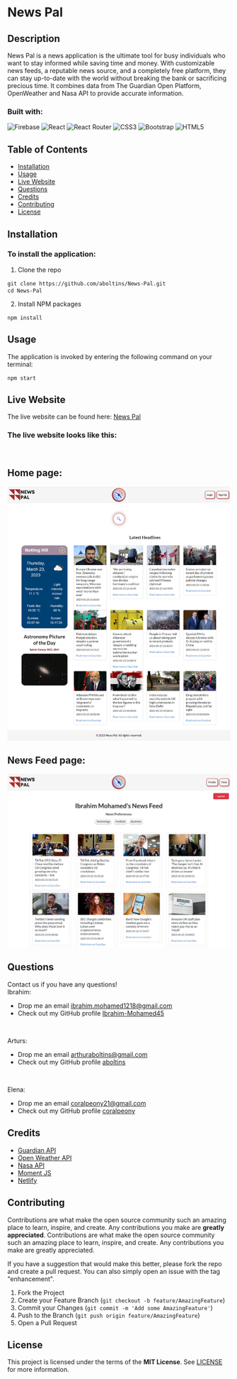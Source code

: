 # News Pal

## Description

News Pal is a news application is the ultimate tool for busy individuals who want to stay informed while saving time and money. With customizable news feeds, a reputable news source, and a completely free platform, they can stay up-to-date with the world without breaking the bank or sacrificing precious time.  It combines data from The Guardian Open Platform, OpenWeather and Nasa API to provide accurate information.

### Built with:
![Firebase](https://img.shields.io/badge/Firebase-039BE5?style=for-the-badge&logo=Firebase&logoColor=white)
![React](https://img.shields.io/badge/react-%2320232a.svg?style=for-the-badge&logo=react&logoColor=%2361DAFB)
![React Router](https://img.shields.io/badge/React_Router-CA4245?style=for-the-badge&logo=react-router&logoColor=white)
![CSS3](https://img.shields.io/badge/css3-%231572B6.svg?style=for-the-badge&logo=css3&logoColor=white)
![Bootstrap](https://img.shields.io/badge/bootstrap-%23563D7C.svg?style=for-the-badge&logo=bootstrap&logoColor=white)
![HTML5](https://img.shields.io/badge/html5-%23E34F26.svg?style=for-the-badge&logo=html5&logoColor=white)

## Table of Contents
- [Installation](#Installation)
- [Usage](#Usage)
- [Live Website](#Live-Website)
- [Questions](#Questions)
- [Credits](#Credits)
- [Contributing](#Contributing)
- [License](#License)

## Installation
### To install the application:
1. Clone the repo
```
git clone https://github.com/aboltins/News-Pal.git
cd News-Pal
```
2. Install NPM packages
```
npm install
```

## Usage
The application is invoked by entering the following command on your terminal:
```
npm start
```

## Live Website

The live website can be found here: <a href="https://verdant-arithmetic-0320b7.netlify.app/" target="_blank"> News Pal</a>

### The live website looks like this:
<br/>
<h2>Home page:</h2>
<img src="./src/styles/images/News-Pal-Home-Page.png" alt="Image of home page">
<br/>
<h2>News Feed page:</h2>
<img src="./src/styles/images/News-Pal-News-Feed.png" alt="Image of news feed">

## Questions
Contact us if you have any questions!
<br/>
Ibrahim:
- Drop me an email [ibrahim.mohamed1218@gmail.com](mailto:ibrahim.mohamed1218@gmail.com)
- Check out my GitHub profile [Ibrahim-Mohamed45](https://github.com/Ibrahim-Mohamed45)
<br/>
<p>Arturs:</p>

- Drop me an email [arthuraboltins@gmail.com](mailto:arthuraboltins@gmail.com)
- Check out my GitHub profile [aboltins](https://github.com/aboltins)
<br/>
<p>Elena:</p>

- Drop me an email [coralpeony21@gmail.com](mailto:coralpeony21@gmail.com)
- Check out my GitHub profile [coralpeony](https://github.com/coralpeony)


## Credits
- <a href="https://open-platform.theguardian.com/" target="_blank"> Guardian API</a>
- <a href="https://openweathermap.org/api" target="_blank"> Open Weather API</a>
- <a href="https://api.nasa.gov/" target="_blank"> Nasa API</a>
- <a href="https://momentjs.com/" target="_blank"> Moment JS</a>
- <a href="https://www.netlify.com/" target="_blank"> Netlify</a>


## Contributing
Contributions are what make the open source community such an amazing place to learn, inspire, and create. Any contributions you make are **greatly appreciated**.
Contributions are what make the open source community such an amazing place to learn, inspire, and create. Any contributions you make are greatly appreciated.

If you have a suggestion that would make this better, please fork the repo and create a pull request. You can also simply open an issue with the tag "enhancement".

1. Fork the Project
2. Create your Feature Branch (```git checkout -b feature/AmazingFeature```)
3. Commit your Changes (```git commit -m 'Add some AmazingFeature'```)
4. Push to the Branch (```git push origin feature/AmazingFeature```)
5. Open a Pull Request

## License
This project is licensed under the terms of the **MIT License**. See [LICENSE](LICENSE) for more information.